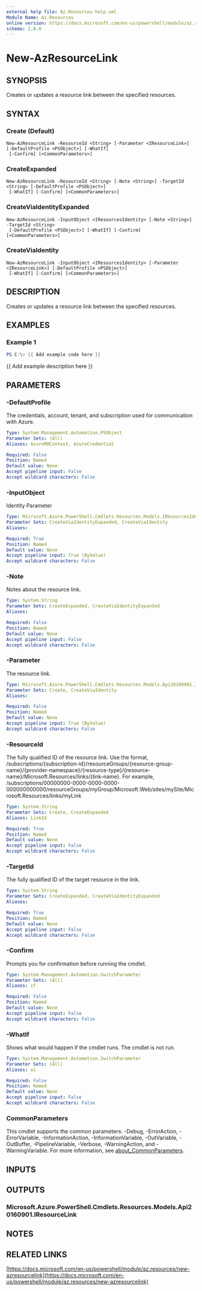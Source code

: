 ```yaml
---
external help file: Az.Resources-help.xml
Module Name: Az.Resources
online version: https://docs.microsoft.com/en-us/powershell/module/az.resources/new-azresourcelink
schema: 2.0.0
---
```


# New-AzResourceLink

## SYNOPSIS
Creates or updates a resource link between the specified resources.

## SYNTAX

### Create (Default)
```
New-AzResourceLink -ResourceId <String> [-Parameter <IResourceLink>] [-DefaultProfile <PSObject>] [-WhatIf]
 [-Confirm] [<CommonParameters>]
```

### CreateExpanded
```
New-AzResourceLink -ResourceId <String> [-Note <String>] -TargetId <String> [-DefaultProfile <PSObject>]
 [-WhatIf] [-Confirm] [<CommonParameters>]
```

### CreateViaIdentityExpanded
```
New-AzResourceLink -InputObject <IResourcesIdentity> [-Note <String>] -TargetId <String>
 [-DefaultProfile <PSObject>] [-WhatIf] [-Confirm] [<CommonParameters>]
```

### CreateViaIdentity
```
New-AzResourceLink -InputObject <IResourcesIdentity> [-Parameter <IResourceLink>] [-DefaultProfile <PSObject>]
 [-WhatIf] [-Confirm] [<CommonParameters>]
```

## DESCRIPTION
Creates or updates a resource link between the specified resources.

## EXAMPLES

### Example 1
```powershell
PS C:\> {{ Add example code here }}
```

{{ Add example description here }}

## PARAMETERS

### -DefaultProfile
The credentials, account, tenant, and subscription used for communication with Azure.

```yaml
Type: System.Management.Automation.PSObject
Parameter Sets: (All)
Aliases: AzureRMContext, AzureCredential

Required: False
Position: Named
Default value: None
Accept pipeline input: False
Accept wildcard characters: False
```

### -InputObject
Identity Parameter

```yaml
Type: Microsoft.Azure.PowerShell.Cmdlets.Resources.Models.IResourcesIdentity
Parameter Sets: CreateViaIdentityExpanded, CreateViaIdentity
Aliases:

Required: True
Position: Named
Default value: None
Accept pipeline input: True (ByValue)
Accept wildcard characters: False
```

### -Note
Notes about the resource link.

```yaml
Type: System.String
Parameter Sets: CreateExpanded, CreateViaIdentityExpanded
Aliases:

Required: False
Position: Named
Default value: None
Accept pipeline input: False
Accept wildcard characters: False
```

### -Parameter
The resource link.

```yaml
Type: Microsoft.Azure.PowerShell.Cmdlets.Resources.Models.Api20160901.IResourceLink
Parameter Sets: Create, CreateViaIdentity
Aliases:

Required: False
Position: Named
Default value: None
Accept pipeline input: True (ByValue)
Accept wildcard characters: False
```

### -ResourceId
The fully qualified ID of the resource link. Use the format, /subscriptions/{subscription-id}/resourceGroups/{resource-group-name}/{provider-namespace}/{resource-type}/{resource-name}/Microsoft.Resources/links/{link-name}. For example, /subscriptions/00000000-0000-0000-0000-000000000000/resourceGroups/myGroup/Microsoft.Web/sites/mySite/Microsoft.Resources/links/myLink

```yaml
Type: System.String
Parameter Sets: Create, CreateExpanded
Aliases: LinkId

Required: True
Position: Named
Default value: None
Accept pipeline input: False
Accept wildcard characters: False
```

### -TargetId
The fully qualified ID of the target resource in the link.

```yaml
Type: System.String
Parameter Sets: CreateExpanded, CreateViaIdentityExpanded
Aliases:

Required: True
Position: Named
Default value: None
Accept pipeline input: False
Accept wildcard characters: False
```

### -Confirm
Prompts you for confirmation before running the cmdlet.

```yaml
Type: System.Management.Automation.SwitchParameter
Parameter Sets: (All)
Aliases: cf

Required: False
Position: Named
Default value: None
Accept pipeline input: False
Accept wildcard characters: False
```

### -WhatIf
Shows what would happen if the cmdlet runs.
The cmdlet is not run.

```yaml
Type: System.Management.Automation.SwitchParameter
Parameter Sets: (All)
Aliases: wi

Required: False
Position: Named
Default value: None
Accept pipeline input: False
Accept wildcard characters: False
```

### CommonParameters
This cmdlet supports the common parameters: -Debug, -ErrorAction, -ErrorVariable, -InformationAction, -InformationVariable, -OutVariable, -OutBuffer, -PipelineVariable, -Verbose, -WarningAction, and -WarningVariable. For more information, see [about_CommonParameters](http://go.microsoft.com/fwlink/?LinkID=113216).

## INPUTS

## OUTPUTS

### Microsoft.Azure.PowerShell.Cmdlets.Resources.Models.Api20160901.IResourceLink
## NOTES

## RELATED LINKS

[https://docs.microsoft.com/en-us/powershell/module/az.resources/new-azresourcelink](https://docs.microsoft.com/en-us/powershell/module/az.resources/new-azresourcelink)

